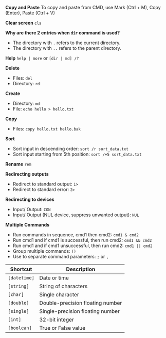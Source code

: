 **Copy and Paste**
To copy and paste from CMD, use Mark (Ctrl + M), Copy (Enter), Paste (Ctrl + V)

**Clear screen**
`cls`

**Why are there 2 entries when `dir` command is used?**
- The directory with `.` refers to the current directory.
- The directory with `..` refers to the parent directory.

**Help**
`help | more` or `[dir | md] /?`

**Delete**
- Files: `del`
- Directory: `rd`

**Create**
- Directory: `md`
- File: `echo hello > hello.txt`

**Copy**
- Files: `copy hello.txt hello.bak`

**Sort**
- Sort input in descending order: `sort /r sort_data.txt`
- Sort input starting from 5th position: `sort /+5 sort_data.txt`

**Rename**
`rem`

**Redirecting outputs**
- Redirect to standard output: `1>`
- Redirect to standard error: `2>`

**Redirecting to devices**
- Input/ Output: `CON`
- Input/ Output (NUL device, suppress unwanted output): `NUL`

**Multiple Commands**
- Run commands in sequence, cmd1 then cmd2: `cmd1 & cmd2`
- Run cmd1 and if cmd1 is successful, then run cmd2: `cmd1 && cmd2`
- Run cmd1 and if cmd1 unsuccessful, then run cmd2: `cmd1 || cmd2`
- Group multiple commands: `()`
- Use to separate command parameters: `;` or `,`

| Shortcut| Description|
|----------|-----|
|`[datetime]`| Date or time|
|`[string]`| String of characters|
|`[char]`| Single character|
|`[double]`| Double-precision floating number|
|`[single]`| Single-precision floating number|
|`[int]`| 32-bit integer|
|`[boolean]`| True or False value|

